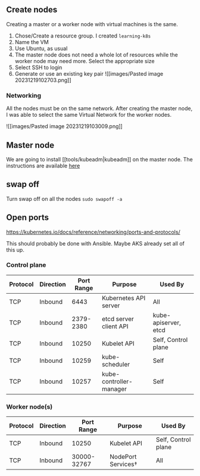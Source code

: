 
## Create nodes

Creating a master or a worker node with virtual machines is the same. 
1. Chose/Create a resource group. I created `learning-k8s`
2. Name the VM
3. Use Ubuntu, as usual
4. The master node does not need a whole lot of resources while the worker node may need more. Select the appropriate size
5. Select SSH to login
6. Generate or use an existing key pair
![[images/Pasted image 20231219102703.png]]

### Networking

All the nodes must be on the same network. After creating the master node, I was able to select the same Virtual Network for the worker nodes.

![[images/Pasted image 20231219103009.png]]




## Master node

We are going to install [[tools/kubeadm|kubeadm]] on the master node. The instructions are available [here](https://kubernetes.io/docs/setup/production-environment/tools/kubeadm/install-kubeadm/)

## swap off
Turn swap off on all the nodes
`sudo swapoff -a`

## Open ports

https://kubernetes.io/docs/reference/networking/ports-and-protocols/

This should probably be done with Ansible. Maybe AKS already set all of this up.
### Control plane

|Protocol|Direction|Port Range|Purpose|Used By|
|---|---|---|---|---|
|TCP|Inbound|6443|Kubernetes API server|All|
|TCP|Inbound|2379-2380|etcd server client API|kube-apiserver, etcd|
|TCP|Inbound|10250|Kubelet API|Self, Control plane|
|TCP|Inbound|10259|kube-scheduler|Self|
|TCP|Inbound|10257|kube-controller-manager|Self|


### Worker node(s)

| Protocol | Direction | Port Range  | Purpose            | Used By             |
| -------- | --------- | ----------- | ------------------ | ------------------- |
| TCP      | Inbound   | 10250       | Kubelet API        | Self, Control plane |
| TCP      | Inbound   | 30000-32767 | NodePort Services† | All                 |


